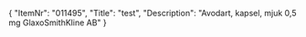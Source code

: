 {
  "ItemNr": "011495",
  "Title": "test",
  "Description": "Avodart, kapsel, mjuk 0,5 mg GlaxoSmithKline AB"
}